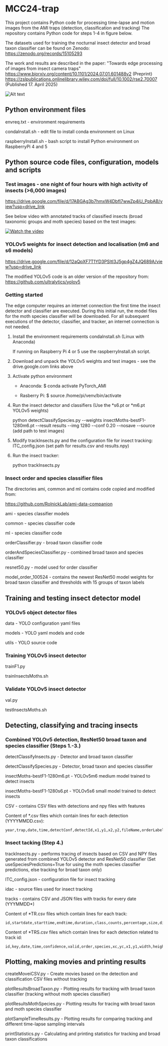 # MCC24-trap #
This project contains Python code for processing time-lapse and motion images from the AMI traps (detection, classification and tracking)
The repository contains Python code for steps 1-4 in figure below. 

The datasets used for training the nocturnal insect detector and broad taxon classifier can be found on Zenodo:
https://zenodo.org/records/15105293

The work and results are described in the paper: "Towards edge processing of images from insect camera traps"
https://www.biorxiv.org/content/10.1101/2024.07.01.601488v2 (Preprint)
https://zslpublications.onlinelibrary.wiley.com/doi/full/10.1002/rse2.70007 (Published 17. April 2025)


![Alt text](EdgeProcessingNocturalInsectsTaxon.png)

## Python environment files ##
envreq.txt - environment requirements

condaInstall.sh - edit file to install conda environment on Linux

raspberryInstall.sh - bash script to install Python environment on RaspberryPi 4 and 5

## Python source code files, configuration, models and scripts ##

### Test images - one night of four hours with high activity of insects (>6,000 images)

https://drive.google.com/file/d/17ABGAg3b7hmxW4DbfI7wwZp4iU_PpbAB/view?usp=drive_link

See below video with annotated tracks of classified insects (broad taxonomic groups and moth species) based on the test images:

[![Watch the video](InsectImage2.jpg)](https://www.youtube.com/watch?v=HzOCYlgnhlE&t=488s)

### YOLOv5 weights for insect detection and localisation (m6 and s6 models)

https://drive.google.com/file/d/12aQpXF7T1YD3PSltI3J5gp4gZ4JQ689A/view?usp=drive_link

The modified YOLOv5 code is an older version of the repository from: https://github.com/ultralytics/yolov5

### Getting started ###
The edge computer requires an internet connection the first time the insect detector and classifier are executed. 
During this initial run, the model files for the moth species classifier will be downloaded. 
For all subsequent executions of the detector, classifier, and tracker, an internet connection is not needed.

1. Install the environment requirements condaInstall.sh (Linux with Anaconda)

   If running on Raspberry Pi 4 or 5 use the raspberryInstall.sh script.

3. Download and unpack the YOLOv5 weights and test images - see the drive.google.com links above

4. Activate python environment

   - Anaconda: $ conda activate PyTorch_AMI

   - Rasberry Pi: $ source /home/pi/venv/bin/activate

6. Run the insect detector and classifiers (Use the *s6.pt or *m6.pt YOLOv5 weights)

	python detectClassifySpecies.py --weights insectMoths-bestF1-1280m6.pt --result results --img 1280 --conf 0.20 --nosave --source (add path to test images)
   
7. Modify trackInsects.py and the configuration file for insect tracking: ITC_config.json (set path for results.csv and results.npy)
   
8. Run the insect tracker:

	python trackInsects.py

### Insect order and species classifier files ###

The directories ami, common and ml contains code copied and modified from: 

https://github.com/RolnickLab/ami-data-companion

ami - species classifier models 

common - species classifier code

ml - species classifier code

orderClassifier.py - broad taxon classifier code 

orderAndSpeciesClassifier.py - combined broad taxon and species classifier

resnet50.py - model used for order classifier 

model_order_100524 - contains the newest ResNet50 model weights for broad taxon classifier and thresholds with 15 groups of taxon labels


## Training and testing insect detector model ##

### YOLOv5 object detector files ###
data - YOLO configuration yaml files

models - YOLO yaml models and code

utils - YOLO source code

### Training YOLOv5 insect detector ###
trainF1.py

trainInsectsMoths.sh

### Validate YOLOv5 insect detector ###
val.py

testInsectsMoths.sh

## Detecting, classifying and tracing insects ##

### Combined YOLOv5 detection, ResNet50 broad taxon and species classifier (Steps 1.-3.) ###
detectClassifyInsects.py - Detector and broad taxon classifier

detectClassifySpecies.py - Detector, broad taxon and species classifier

insectMoths-bestF1-1280m6.pt - YOLOv5m6 medium model trained to detect insects

insectMoths-bestF1-1280s6.pt - YOLOv5s6 small model trained to detect insects

CSV - contains CSV files with detections and npy files with features

Content of *.csv files which contain lines for each detection (YYYYMMDD.csv):

	year,trap,date,time,detectConf,detectId,x1,y1,x2,y2,fileName,orderLabel,orderId,orderConf,aboveTH,key,speciesLabel,speciesId,speciesConf

### Insect tacking  (Step 4.) ###
trackInsects.py - performs tracing of insects based on CSV and NPY files generated from combined YOLOv5 detector and ResNet50 classifier 
                  (Set useSpeciesPredictions=True for using the moth species classifier predictions, else tracking for broad taxon only)

ITC_config.json - configuration file for insect tracking

idac - source files used for insect tracking

tracks - contains CSV and JSON files with tracks for every date (YYYMMDD*)

Content of *TR.csv files which contain lines for each track: 

	id,startdate,starttime,endtime,duration,class,counts,percentage,size,distance
 
Content of *TRS.csv files which contain lines for each detection related to track id: 

	id,key,date,time,confidence,valid,order,species,xc,yc,x1,y1,width,height,image
 
## Plotting, making movies and printing results ##
createMoveiCSV.py - Create movies based on the detection and classification CSV files without tracking

plotResultsBroadTaxon.py - Plotting results for tracking with broad taxon classifier (tracking without moth species classifier)

plotResultsMothSpecies.py - Plotting results for tracing with broad taxon and moth species classifier

plotSampleTimeResults.py - Plotting results for comparing tracking and different time-lapse sampling intervals

printStatistics.py - Calculating and printing statistics for tracking and broad taxon classifications






